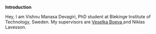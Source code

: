 **Introduction**

Hey, I am Vishnu Manasa Devagiri, PhD student at Blekinge Institute of Technology, Sweden. My supervisors are 
<a href="https://www.bth.se/staff/veselka-boeva-vbx/" target="_blank"> Veselka Boeva </a> and Niklas Lavesson.
